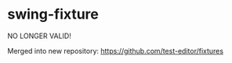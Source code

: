 swing-fixture
===========

NO LONGER VALID!

Merged into new repository: https://github.com/test-editor/fixtures
